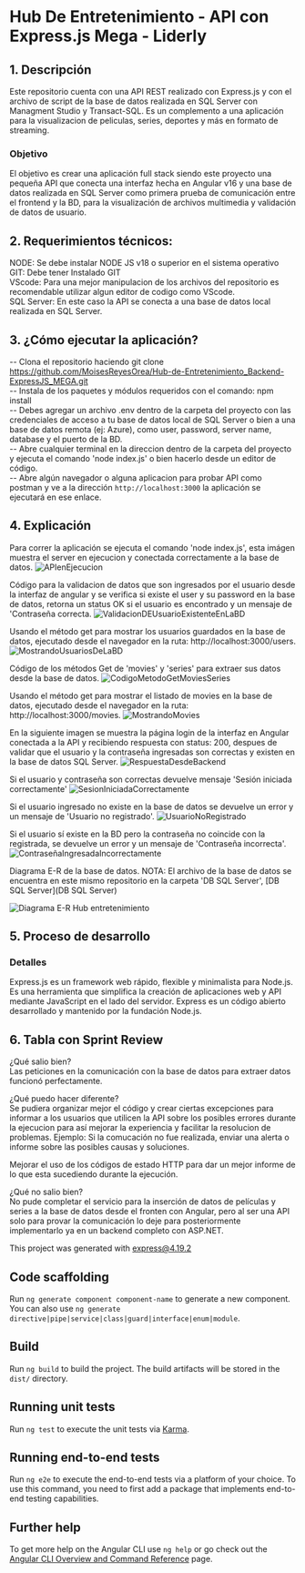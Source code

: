 # Hub De Entretenimiento - API con Express.js Mega - Liderly

## 1. Descripción
Este repositorio cuenta con una API REST realizado con Express.js y con el archivo de script de la base de datos realizada en SQL Server con Managment Studio y Transact-SQL. Es un complemento a una aplicación para la visualizacion de peliculas, series, deportes y más en formato de streaming.

### Objetivo
El objetivo es crear una aplicación full stack siendo este proyecto una pequeña API que conecta una interfaz hecha en Angular v16 y una base de datos realizada en SQL Server como primera prueba de comunicación entre el frontend y la BD, para la visualización de archivos multimedia y validación de datos de usuario.

## 2. Requerimientos técnicos:
NODE: Se debe instalar NODE JS v18 o superior en el sistema operativo  
GIT: Debe tener Instalado GIT  
VScode: Para una mejor manipulacion de los archivos del repositorio es recomendable utilizar algun editor de codigo como VScode.  
SQL Server: En este caso la API se conecta a una base de datos local realizada en SQL Server.  

## 3. ¿Cómo ejecutar la aplicación?

-- Clona el repositorio haciendo git clone https://github.com/MoisesReyesOrea/Hub-de-Entretenimiento_Backend-ExpressJS_MEGA.git  
-- Instala de los paquetes y módulos requeridos con el comando: npm install  
-- Debes agregar un archivo .env dentro de la carpeta del proyecto con las credenciales de acceso a tu base de datos local de SQL Server o bien a una base de datos remota (ej: Azure), como user, password, server name, database y el puerto de la BD.  
-- Abre cualquier terminal en la direccion dentro de la carpeta del proyecto y ejecuta el comando 'node index.js' o bien hacerlo desde un editor de código.  
-- Abre algún navegador o alguna aplicacion para probar API como postman y ve a la dirección `http://localhost:3000` la aplicación se ejecutará en ese enlace.  

## 4. Explicación

Para correr la aplicación se ejecuta el comando 'node index.js', esta imágen muestra el server en ejecucion y conectada correctamente a la base de datos.
![APIenEjecucion](https://github.com/user-attachments/assets/92cbdbd7-7aeb-4a13-9e30-797a60057217)


Código para la validacion de datos que son ingresados por el usuario desde la interfaz de angular y se verifica si existe el user y su password en la base de datos, retorna un status OK si el usuario es encontrado y un mensaje de 'Contraseña correcta.
![ValidacionDEUsuarioExistenteEnLaBD](https://github.com/user-attachments/assets/4dfe2242-b331-46a1-9530-04ac7c43605c)


Usando el método get para mostrar los usuarios guardados en la base de datos, ejecutado desde el navegador en la ruta: http://localhost:3000/users.
![MostrandoUsuariosDeLaBD](https://github.com/user-attachments/assets/085a1d18-d15a-4ad3-997d-e95ad220af86)


Código de los métodos Get de 'movies' y 'series' para extraer sus datos desde la base de datos.
![CodigoMetodoGetMoviesSeries](https://github.com/user-attachments/assets/da868ecf-e446-43c3-aae6-eb7f165353eb)


Usando el método get para mostrar el listado de movies en la base de datos, ejecutado desde el navegador en la ruta: http://localhost:3000/movies.
![MostrandoMovies](https://github.com/user-attachments/assets/a743d90e-9304-4168-8258-aabc62e506d9)

En la siguiente imagen se muestra la página login de la interfaz en Angular conectada a la API y recibiendo respuesta con status: 200, despues de validar que el usuario y la contraseña ingresadas son correctas y existen en la base de datos SQL Server.
![RespuestaDesdeBackend](https://github.com/user-attachments/assets/9f88f3d2-8aa5-4c0a-ab0c-f7f25893db31)


Si el usuario y contraseña son correctas devuelve mensaje 'Sesión iniciada correctamente'
![SesionIniciadaCorrectamente](https://github.com/user-attachments/assets/3b593c7b-9caf-4e8b-ab9c-a820f427e13b)


Si el usuario ingresado no existe en la base de datos se devuelve un error y un mensaje de 'Usuario no registrado'.
![UsuarioNoRegistrado](https://github.com/user-attachments/assets/9caad1fb-cae8-4711-8357-edfbaa646bf8)


Si el usuario sí existe en la BD pero la contraseña no coincide con la registrada, se devuelve un error y un mensaje de 'Contraseña incorrecta'.
![ContraseñaIngresadaIncorrectamente](https://github.com/user-attachments/assets/1cb8b05e-5b0a-474f-89a7-2e2ce2e9c52c)

Diagrama E-R de la base de datos. NOTA: El archivo de la base de datos se encuentra en este mismo repositorio en la carpeta 'DB SQL Server', [DB SQL Server](DB SQL Server)

![Diagrama E-R Hub entretenimiento](https://github.com/user-attachments/assets/3c63924d-c57f-4b29-a476-79e87671f9df)

## 5. Proceso de desarrollo

### Detalles
Express.js es un framework web rápido, flexible y minimalista para Node.js. Es una herramienta que simplifica la creación de aplicaciones web y API mediante JavaScript en el lado del servidor. Express es un código abierto desarrollado y mantenido por la fundación Node.js.


## 6. Tabla con Sprint Review
¿Qué salio bien?  
Las peticiones en la comunicación con la base de datos para extraer datos funcionó perfectamente.

¿Qué puedo hacer diferente?  
Se pudiera organizar mejor el código y crear ciertas excepciones para informar a los usuarios que utilicen la API sobre los posibles errores durante la ejecucion para así mejorar la experiencia y facilitar la resolucion de problemas. Ejemplo: Si la comucación no fue realizada, enviar una alerta o informe sobre las posibles causas y soluciones.  

Mejorar el uso de los códigos de estado HTTP para dar un mejor informe de lo que esta sucediendo durante la ejecución.

¿Qué no salio bien?  
No pude completar el servicio para la inserción de datos de películas y series a la base de datos desde el fronten con Angular, pero al ser una API solo para provar la comunicación lo deje para posteriormente implementarlo ya en un backend completo con ASP.NET. 



This project was generated with express@4.19.2



## Code scaffolding

Run `ng generate component component-name` to generate a new component. You can also use `ng generate directive|pipe|service|class|guard|interface|enum|module`.

## Build

Run `ng build` to build the project. The build artifacts will be stored in the `dist/` directory.

## Running unit tests

Run `ng test` to execute the unit tests via [Karma](https://karma-runner.github.io).

## Running end-to-end tests

Run `ng e2e` to execute the end-to-end tests via a platform of your choice. To use this command, you need to first add a package that implements end-to-end testing capabilities.

## Further help

To get more help on the Angular CLI use `ng help` or go check out the [Angular CLI Overview and Command Reference](https://angular.io/cli) page.
